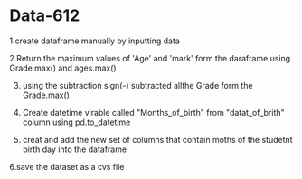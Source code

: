 # Data-612 
1.create dataframe manually by inputting data

2.Return the maximum values of 'Age' and 'mark' form the daraframe using Grade.max() and ages.max()

3. using the subtraction sign(-) subtracted allthe Grade form the Grade.max()

4. Create datetime virable called "Months_of_birth" from "datat_of_brith" column using pd.to_datetime

5. creat and add the new set of columns that contain moths of the studetnt birth day into the dataframe

6.save the dataset as a cvs file
 
 
